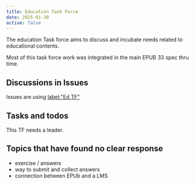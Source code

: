 ```yaml
---
title: Education Task Force
date: 2025-01-30
active: false
---
```


The education Task force aims to discuss and incubate needs related to educational contents. 

Most of this task force work was integrated in the main EPUB 33 spec thru time. 

## Discussions in Issues

Issues are using [label:"Ed TF"](https://github.com/w3c/publishingcg/issues?q=label%3A%22Ed%20TF%22%20)  

## Tasks and todos

This TF needs a leader.

## Topics that have found no clear response

* exercise / answers
* way to submit and collect answers
* connection between EPUb and a LMS